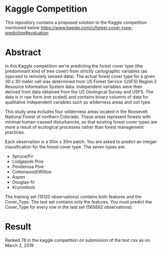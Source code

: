 # Kaggle Competition
This repository contains a proposed solution to the Kaggle competition mentioned below
https://www.kaggle.com/c/forest-cover-type-prediction#evaluation

# Abstract
In this Kaggle competition we're predicting the forest cover type (the predominant kind of tree cover) from strictly cartographic variables (as opposed to remotely sensed data). The actual forest cover type for a given 30 x 30 meter cell was determined from US Forest Service (USFS) Region 2 Resource Information System data. Independent variables were then derived from data obtained from the US Geological Survey and USFS. The data is in raw form (not scaled) and contains binary columns of data for qualitative independent variables such as wilderness areas and soil type.

This study area includes four wilderness areas located in the Roosevelt National Forest of northern Colorado. These areas represent forests with minimal human-caused disturbances, so that existing forest cover types are more a result of ecological processes rather than forest management practices.

Each observation is a 30m x 30m patch. You are asked to predict an integer classification for the forest cover type. The seven types are:

   - Spruce/Fir
   - Lodgepole Pine
   - Ponderosa Pine
   - Cottonwood/Willow
   - Aspen
   - Douglas-fir
   - Krummholz

The training set (15120 observations) contains both features and the Cover_Type. The test set contains only the features. You must predict the Cover_Type for every row in the test set (565892 observations).

# Result
Ranked 78 in the kaggle competition on submission of the test csv as on March 2, 2019